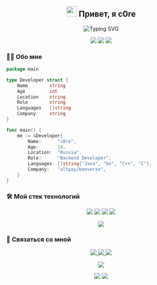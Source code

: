 <h2 align="center">
  <img src="https://media.giphy.com/media/hvRJCLFzcasrR4ia7z/giphy.gif" width="28">
  Привет, я c0re
</h2>

<p align="center">
  <img src="https://readme-typing-svg.herokuapp.com?font=Fira+Code&pause=1000&color=7B68EE&center=true&vCenter=true&width=435&lines=Backend+Developer;14+y.o.+programmer;Always+learning+new+things" alt="Typing SVG" />
</p>

<p align="center">
  <img src="https://img.shields.io/badge/Age-14-purple?style=for-the-badge" />
  <img src="https://img.shields.io/badge/Focus-Backend%20Development-purple?style=for-the-badge" />
  <img src="https://img.shields.io/badge/Location-Russia-purple?style=for-the-badge" />
</p>

### 👨‍💻 Обо мне

```go
package main

type Developer struct {
    Name        string
    Age         int
    Location    string
    Role        string
    Languages   []string
    Company     string
}

func main() {
    me := &Developer{
        Name:      "c0re",
        Age:       14,
        Location:  "Russia",
        Role:      "Backend Developer",
        Languages: []string{"Java", "Go", "C++", "C"},
        Company:   "altpay/beeverse",
    }
}
```

### 🛠️ Мой стек технологий

<p align="center">
  <img src="https://img.shields.io/badge/java-%23ED8B00.svg?style=for-the-badge&logo=java&logoColor=white" />
  <img src="https://img.shields.io/badge/go-%2300ADD8.svg?style=for-the-badge&logo=go&logoColor=white" />
  <img src="https://img.shields.io/badge/c++-%2300599C.svg?style=for-the-badge&logo=c%2B%2B&logoColor=white" />
  <img src="https://img.shields.io/badge/c-%2300599C.svg?style=for-the-badge&logo=c&logoColor=white" />
</p>






  <!-- Статистика по языкам в коммитах -->
  <div align="center">
    <img src="https://github-profile-summary-cards.vercel.app/api/cards/most-commit-language?username=c0rex86&theme=midnight_purple" />
  </div>

### 🤝 Связаться со мной

<p align="center">
  <a href="https://t.me/c0re_x64">
    <img src="https://img.shields.io/badge/Telegram-2CA5E0?style=for-the-badge&logo=telegram&logoColor=white" />
  </a>
  <a href="https://tiktok.com/@c0rex86">
    <img src="https://img.shields.io/badge/TikTok-%23000000.svg?style=for-the-badge&logo=TikTok&logoColor=white" />
  </a>
  <a href="https://pgit.c0rex86.ru/c0re">
    <img src="https://img.shields.io/badge/Forgejo-purple?style=for-the-badge&logo=gitea&logoColor=white" />
  </a>
</p>

<p align="center">
  <img src="https://komarev.com/ghpvc/?username=c0rex86&color=blueviolet&style=for-the-badge" />
</p>

<!-- Дополнительные бейджи -->
<p align="center">
  <img src="https://img.shields.io/github/followers/c0rex86?style=for-the-badge&color=purple" />
  <img src="https://img.shields.io/github/stars/c0rex86?style=for-the-badge&color=purple" />
</p> 
